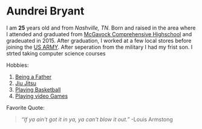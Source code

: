 # Aundrei Bryant 

I am **25** years old and from _Nashville, TN_. Born and raised in the area where I attended and graduated from [McGavock Comprehensive Highschool](https://mcgavock.mnps.org/) and gradeuated in 2015. After graduation, I  worked at a few local stores before joining the [US ARMY](https://www.goarmy.com/). After seperation from the military I had my frist son. I strted taking computer science courses 

Hobbies:
1. [Being a Father](https://images.squarespace-cdn.com/content/v1/60956b1376633b7084009880/1626972176402-JNQWLL0IUUW3EKY223TC/Screenshot%2B2018-09-28%2B11.57.21.png)
2. [Jiu Jitsu](https://legionjj.com/) 
3. [Playing Basketball](https://upload.wikimedia.org/wikipedia/commons/7/7a/Basketball.png)
4. [Playing video Games](https://www.callofduty.com/modernwarfare2) 

Favorite Quote:
>_“If ya ain't got it in ya, ya can't blow it out.”_
-Louis Armstong  